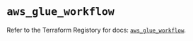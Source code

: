 # `aws_glue_workflow`

Refer to the Terraform Registory for docs: [`aws_glue_workflow`](https://registry.terraform.io/providers/hashicorp/aws/5.9.0/docs/resources/glue_workflow).
